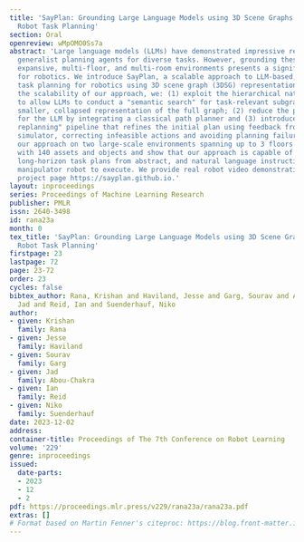 ```yaml
---
title: 'SayPlan: Grounding Large Language Models using 3D Scene Graphs for Scalable
  Robot Task Planning'
section: Oral
openreview: wMpOMO0Ss7a
abstract: 'Large language models (LLMs) have demonstrated impressive results in developing
  generalist planning agents for diverse tasks. However, grounding these plans in
  expansive, multi-floor, and multi-room environments presents a significant challenge
  for robotics. We introduce SayPlan, a scalable approach to LLM-based, large-scale
  task planning for robotics using 3D scene graph (3DSG) representations. To ensure
  the scalability of our approach, we: (1) exploit the hierarchical nature of 3DSGs
  to allow LLMs to conduct a "semantic search" for task-relevant subgraphs from a
  smaller, collapsed representation of the full graph; (2) reduce the planning horizon
  for the LLM by integrating a classical path planner and (3) introduce an "iterative
  replanning" pipeline that refines the initial plan using feedback from a scene graph
  simulator, correcting infeasible actions and avoiding planning failures. We evaluate
  our approach on two large-scale environments spanning up to 3 floors and 36 rooms
  with 140 assets and objects and show that our approach is capable of grounding large-scale,
  long-horizon task plans from abstract, and natural language instruction for a mobile
  manipulator robot to execute. We provide real robot video demonstrations on our
  project page https://sayplan.github.io.'
layout: inproceedings
series: Proceedings of Machine Learning Research
publisher: PMLR
issn: 2640-3498
id: rana23a
month: 0
tex_title: 'SayPlan: Grounding Large Language Models using 3D Scene Graphs for Scalable
  Robot Task Planning'
firstpage: 23
lastpage: 72
page: 23-72
order: 23
cycles: false
bibtex_author: Rana, Krishan and Haviland, Jesse and Garg, Sourav and Abou-Chakra,
  Jad and Reid, Ian and Suenderhauf, Niko
author:
- given: Krishan
  family: Rana
- given: Jesse
  family: Haviland
- given: Sourav
  family: Garg
- given: Jad
  family: Abou-Chakra
- given: Ian
  family: Reid
- given: Niko
  family: Suenderhauf
date: 2023-12-02
address:
container-title: Proceedings of The 7th Conference on Robot Learning
volume: '229'
genre: inproceedings
issued:
  date-parts:
  - 2023
  - 12
  - 2
pdf: https://proceedings.mlr.press/v229/rana23a/rana23a.pdf
extras: []
# Format based on Martin Fenner's citeproc: https://blog.front-matter.io/posts/citeproc-yaml-for-bibliographies/
---
```

